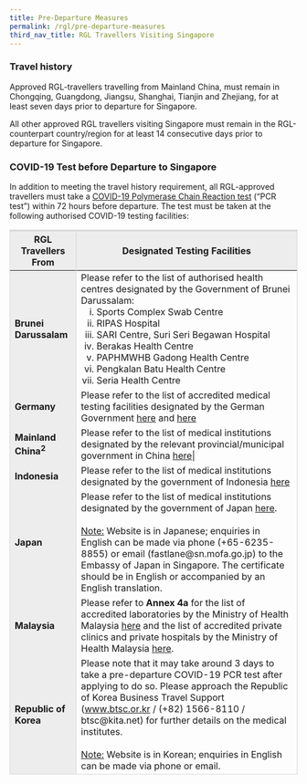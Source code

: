 ```yaml
---
title: Pre-Departure Measures
permalink: /rgl/pre-departure-measures
third_nav_title: RGL Travellers Visiting Singapore
---
```


### Travel history

Approved RGL-travellers travelling from Mainland China, must remain in Chongqing, Guangdong, Jiangsu, Shanghai, Tianjin and Zhejiang, for at least seven days prior to departure for Singapore. 

All other approved RGL travellers visiting Singapore must remain in the RGL-counterpart country/region for at least 14 consecutive days prior to departure for Singapore.

### COVID-19 Test before Departure to Singapore

In addition to meeting the travel history requirement, all RGL-approved travellers must take a [COVID-19 Polymerase Chain Reaction test](/health/covid19-tests/pcrtest) (“PCR test”) within 72 hours before departure. The test must be taken at the following authorised COVID-19 testing facilities:

<table>
<thead>
  <tr>
    <th style="border-top:3px solid #D8D8D8; border-left:1px solid #D8D8D8; border-right:1px solid #D8D8D8; background-color:#EDEDED">RGL Travellers From</th>
    <th style="border-top:3px solid #D8D8D8; border-left:1px solid #D8D8D8; border-right:1px solid #D8D8D8; background-color:#EDEDED">Designated Testing Facilities</th>
  </tr>
</thead>
<tbody>
    <tr>
    <td style="border-left:1px solid #D8D8D8; border-right:1px solid #D8D8D8; background-color:#EDEDED"><b>Brunei Darussalam</b></td>
      <td style="text-align:left;border-right:1px solid #D8D8D8;">Please refer to the list of authorised health centres designated by the Government of Brunei Darussalam: <ol style="margin-top:0px; margin-bottom:0px; list-style-type:lower-roman;">
        <li style="margin-top:0px; margin-bottom:0px; font-size:16px;">Sports Complex Swab Centre</li>
        <li style="margin-top:0px; margin-bottom:0px; font-size:16px;">RIPAS Hospital</li>
        <li style="margin-top:0px; margin-bottom:0px; font-size:16px;">SARI Centre, Suri Seri Begawan Hospital</li>
        <li style="margin-top:0px; margin-bottom:0px; font-size:16px;">Berakas Health Centre</li>
        <li style="margin-top:0px; margin-bottom:0px; font-size:16px;">PAPHMWHB Gadong Health Centre</li>
        <li style="margin-top:0px; margin-bottom:0px; font-size:16px;">Pengkalan Batu Health Centre</li>
        <li style="margin-top:0px; margin-bottom:0px; font-size:16px;">Seria Health Centre</li>  
        </ol></td> 
  </tr>
  <tr>
      <td style="border-left:1px solid #D8D8D8; border-right:1px solid #D8D8D8; background-color:#EDEDED"><b>Germany</b></td>
    <td style="text-align:left;border-right:1px solid #D8D8D8;">Please refer to the list of accredited medical testing facilities designated by the German Government <a href="https://www.g-f-v.org/node/1233">here</a> and <a href="https://www.corona-diagnostik-insights.de">here</a></td>
  </tr>
    <tr>
      <td style="border-left:1px solid #D8D8D8; border-right:1px solid #D8D8D8; background-color:#EDEDED"><b>Mainland China<sup>2</sup></b></td>
    <td style="text-align:left;border-right:1px solid #D8D8D8;">Please refer to the list of medical institutions designated by the relevant provincial/municipal government in China <a href="http://bmfw.www.gov.cn/hsjcjgcx/index.html" target="_blank">here</a>|</td>
  </tr>
  <tr>
    <td style="border-left:1px solid #D8D8D8; border-right:1px solid #D8D8D8; background-color:#EDEDED" ><b>Indonesia</b></td>
       <td style=" text-align:left;border-right:1px solid #D8D8D8;">Please refer to the list of medical institutions designated by the government of Indonesia <a href="/pdf/IDN_clinic_listing.pdf">here</a></td>
  </tr>
  <tr>
    <td style="border-left:1px solid #D8D8D8; border-right:1px solid #D8D8D8; background-color:#EDEDED"><b>Japan</b></td>
       <td style=" text-align:left;border-right:1px solid #D8D8D8;">Please refer to the list of medical institutions designated by the government of Japan <a href="https://www.meti.go.jp/press/2020/07/20200703002/20200703002-1.pdf" target="_blank">here</a>. <br><br><u>Note:</u> Website is in Japanese; enquiries in English can be made via phone (+65-6235-8855) or email (fastlane@sn.mofa.go.jp) to the Embassy of Japan in Singapore. The certificate should be in English or accompanied by an English translation.</td>
  </tr>
     <tr>
    <td style="border-left:1px solid #D8D8D8; border-right:1px solid #D8D8D8; background-color:#EDEDED"><b>Malaysia</b></td>
       <td style=" text-align:left;border-right:1px solid #D8D8D8;">Please refer to <b>Annex 4a</b> for the list of accredited laboratories by the Ministry of Health Malaysia <a href="http://covid-19.moh.gov.my/garis-panduan/garis-panduan-kkm" target="_blank">here</a> and the list of accredited private clinics and private hospitals by the Ministry of Health Malaysia <a href="http://covid-19.moh.gov.my/fasiliti-kesihatan/hospital-swasta-dan-klinik-swasta-berdaftar-untuk-covid19" target="_blank">here</a>.</td>
  </tr>
    <tr>
      <td style="border-left:1px solid #D8D8D8; border-right:1px solid #D8D8D8; background-color:#EDEDED; border-bottom:1px solid #D8D8D8; "><b>Republic of Korea</b></td>
       <td style="border-bottom:1px solid #D8D8D8;border-right:1px solid #D8D8D8; text-align:left;">Please note that it may take around 3 days to take a pre-departure COVID-19 PCR test after applying to do so. Please approach the Republic of Korea Business Travel Support (<a href="https://www.kita.net/mberJobSport/immigrationsupport/immigrationSupport.dor">www.btsc.or.kr</a> / (+82) 1566-8110 / btsc@kita.net) for further details on the medical institutes. <br><br><u>Note:</u> Website is in Korean; enquiries in English can be made via phone or email.</td>
  </tr>
  </tbody>
  </table>
  
